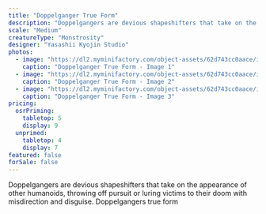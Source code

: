 ```yaml
---
title: "Doppelganger True Form"
description: "Doppelgangers are devious shapeshifters that take on the appearance of other humanoids, throwing off pursuit or luring victims to their doom with misdirection and disguise. Doppelgangers true form"
scale: "Medium"
creatureType: "Monstrosity"
designer: "Yasashii Kyojin Studio"
photos:
  - image: "https://dl2.myminifactory.com/object-assets/62d743cc0aace/images/720X720-doppelganger-01-ps.jpg"
    caption: "Doppelganger True Form - Image 1"
  - image: "https://dl2.myminifactory.com/object-assets/62d743cc0aace/images/720X720-doppleganger-3-3.jpg"
    caption: "Doppelganger True Form - Image 2"
  - image: "https://dl2.myminifactory.com/object-assets/62d743cc0aace/images/720X720-doppleganger-3-2.jpg"
    caption: "Doppelganger True Form - Image 3"
pricing:
  osrPriming:
    tabletop: 5
    display: 9
  unprimed:
    tabletop: 4
    display: 7
featured: false
forSale: false
---
```


Doppelgangers are devious shapeshifters that take on the appearance of other humanoids, throwing off pursuit or luring victims to their doom with misdirection and disguise. Doppelgangers true form